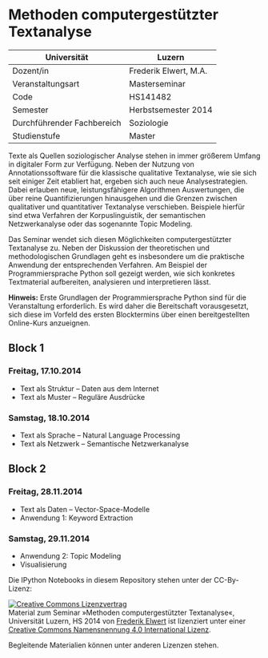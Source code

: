 # Methoden computergestützter Textanalyse

Universität | Luzern
--- | ---
Dozent/in | Frederik Elwert, M.A.
Veranstaltungsart | Masterseminar
Code | HS141482
Semester | Herbstsemester 2014
Durchführender Fachbereich | Soziologie
Studienstufe | Master

Texte als Quellen soziologischer Analyse stehen in immer größerem Umfang in digitaler Form zur Verfügung. Neben der Nutzung von Annotationssoftware für die klassische qualitative Textanalyse, wie sie sich seit einiger Zeit etabliert hat, ergeben sich auch neue Analysestrategien. Dabei erlauben neue, leistungsfähigere Algorithmen Auswertungen, die über reine Quantifizierungen hinausgehen und die Grenzen zwischen qualitativer und quantitativer Textanalyse verschieben. Beispiele hierfür sind etwa Verfahren der Korpuslinguistik, der semantischen Netzwerkanalyse oder das sogenannte Topic Modeling.

Das Seminar wendet sich diesen Möglichkeiten computergestützter Textanalyse zu. Neben der Diskussion der theoretischen und methodologischen Grundlagen geht es insbesondere um die praktische Anwendung der entsprechenden Verfahren. Am Beispiel der Programmiersprache Python soll gezeigt werden, wie sich konkretes Textmaterial aufbereiten, analysieren und interpretieren lässt.

**Hinweis:** Erste Grundlagen der Programmiersprache Python sind für die Veranstaltung erforderlich. Es wird daher die Bereitschaft vorausgesetzt, sich diese im Vorfeld des ersten Blocktermins über einen bereitgestellten Online-Kurs anzueignen.

## Block 1

### Freitag, 17.10.2014

* Text als Struktur – Daten aus dem Internet
* Text als Muster – Reguläre Ausdrücke

### Samstag, 18.10.2014

* Text als Sprache – Natural Language Processing
* Text als Netzwerk – Semantische Netzwerkanalyse

## Block 2

### Freitag, 28.11.2014

* Text als Daten – Vector-Space-Modelle
* Anwendung 1: Keyword Extraction

### Samstag, 29.11.2014

* Anwendung 2: Topic Modeling
* Visualisierung

Die IPython Notebooks in diesem Repository stehen unter der CC-By-Lizenz:

<a rel="license" href="http://creativecommons.org/licenses/by/4.0/"><img alt="Creative Commons Lizenzvertrag" style="border-width:0" src="https://i.creativecommons.org/l/by/4.0/88x31.png" /></a><br /><span xmlns:dct="http://purl.org/dc/terms/" property="dct:title">Material zum Seminar »Methoden computergestützter Textanalyse«, Universität Luzern, HS 2014</span> von <a xmlns:cc="http://creativecommons.org/ns#" href="https://github.com/frederik-elwert/UniLu_HS2014_Textanalyse" property="cc:attributionName" rel="cc:attributionURL">Frederik Elwert</a> ist lizenziert unter einer <a rel="license" href="http://creativecommons.org/licenses/by/4.0/">Creative Commons Namensnennung 4.0 International Lizenz</a>.

Begleitende Materialien können unter anderen Lizenzen stehen.